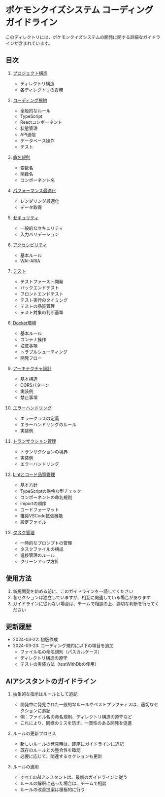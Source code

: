 # ポケモンクイズシステム コーディングガイドライン

このディレクトリには、ポケモンクイズシステムの開発に関する詳細なガイドラインが含まれています。

## 目次

1. [プロジェクト構造](./project_structure.md)
   - ディレクトリ構造
   - 各ディレクトリの責務

2. [コーディング規約](./coding_conventions.md)
   - 全般的なルール
   - TypeScript
   - Reactコンポーネント
   - 状態管理
   - API通信
   - データベース操作
   - テスト

3. [命名規則](./naming_conventions.md)
   - 変数名
   - 関数名
   - コンポーネント名

4. [パフォーマンス最適化](./performance.md)
   - レンダリング最適化
   - データ取得

5. [セキュリティ](./security.md)
   - 一般的なセキュリティ
   - 入力バリデーション

6. [アクセシビリティ](./accessibility.md)
   - 基本ルール
   - WAI-ARIA

7. [テスト](./testing.md)
   - テストファースト開発
   - バックエンドテスト
   - フロントエンドテスト
   - テスト実行のタイミング
   - テストの品質管理
   - テスト対象の判断基準

8. [Docker環境](./docker.md)
   - 基本ルール
   - コンテナ操作
   - 注意事項
   - トラブルシューティング
   - 開発フロー

9. [アーキテクチャ設計](./architecture.md)
   - 基本構造
   - CQRSパターン
   - 実装例
   - 禁止事項

10. [エラーハンドリング](./error_handling.md)
    - エラークラスの定義
    - エラーハンドリングのルール
    - 実装例

11. [トランザクション管理](./transaction.md)
    - トランザクションの境界
    - 実装例
    - エラーハンドリング

12. [Lintとコード品質管理](./linting.md)
    - 基本方針
    - TypeScriptの厳格な型チェック
    - コンポーネントの命名規則
    - importの順序
    - コードフォーマット
    - 推奨VSCode拡張機能
    - 設定ファイル

13. [タスク管理](./task_management/temp_prompts_usage.md)
    - 一時的なプロンプトの管理
    - タスクファイルの構成
    - 進捗管理のルール
    - クリーンアップ方針

## 使用方法

1. 新規開発を始める前に、このガイドラインを一読してください
2. 各セクションは独立していますが、相互に関連している場合があります
3. ガイドラインに従わない場合は、チームで相談の上、適切な判断を行ってください

## 更新履歴

- 2024-03-22: 初版作成
- 2024-03-23: コーディング規約に以下の項目を追加
  - ファイル名の命名規則（パスカルケース）
  - ディレクトリ構造の遵守
  - テストの実装方法（testWithDbの使用）

## AIアシスタントのガイドライン

1. 抽象的な指示はルールとして追記
   - 開発中に発見された一般的なルールやベストプラクティスは、適切なセクションに追記
   - 例：ファイル名の命名規則、ディレクトリ構造の遵守など
   - これにより、同様のミスを防ぎ、一貫性のある開発を促進

2. ルールの更新プロセス
   - 新しいルールの発見時は、即座にガイドラインに追記
   - 既存のルールとの整合性を確認
   - 必要に応じて、関連するセクションも更新

3. ルールの適用
   - すべてのAIアシスタントは、最新のガイドラインに従う
   - ルールの解釈に迷った場合は、チームで相談
   - ルールの改善提案は積極的に行う 